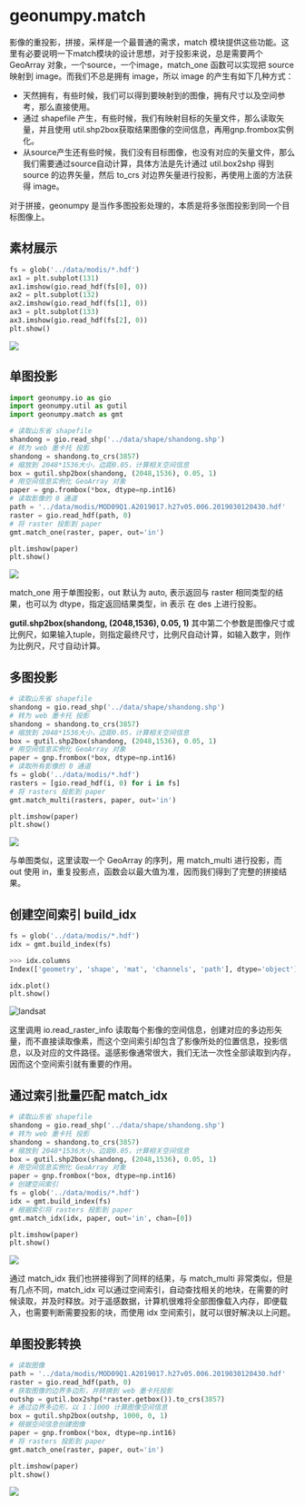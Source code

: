 # geonumpy.match

影像的重投影，拼接，采样是一个最普通的需求，match 模块提供这些功能。这里有必要说明一下match模块的设计思想，对于投影来说，总是需要两个 GeoArray 对象，一个source，一个image，match_one 函数可以实现把 source 映射到 image。而我们不总是拥有 image，所以 image 的产生有如下几种方式：

* 天然拥有，有些时候，我们可以得到要映射到的图像，拥有尺寸以及空间参考，那么直接使用。
* 通过 shapefile 产生，有些时候，我们有映射目标的矢量文件，那么读取矢量，并且使用 util.shp2box获取结果图像的空间信息，再用gnp.frombox实例化。
* 从source产生还有些时候，我们没有目标图像，也没有对应的矢量文件，那么我们需要通过source自动计算，具体方法是先计通过 util.box2shp 得到 source 的边界矢量，然后 to_crs 对边界矢量进行投影，再使用上面的方法获得 image。

对于拼接，geonumpy 是当作多图投影处理的，本质是将多张图投影到同一个目标图像上。



## 素材展示

```python
fs = glob('../data/modis/*.hdf')
ax1 = plt.subplot(131)
ax1.imshow(gio.read_hdf(fs[0], 0))
ax2 = plt.subplot(132)
ax2.imshow(gio.read_hdf(fs[1], 0))
ax3 = plt.subplot(133)
ax3.imshow(gio.read_hdf(fs[2], 0))
plt.show()
```

![](imgs/06.png)



## 单图投影

```python
import geonumpy.io as gio
import geonumpy.util as gutil
import geonumpy.match as gmt

# 读取山东省 shapefile
shandong = gio.read_shp('../data/shape/shandong.shp')
# 转为 web 墨卡托 投影
shandong = shandong.to_crs(3857)
# 缩放到 2048*1536大小，边距0.05，计算相关空间信息
box = gutil.shp2box(shandong, (2048,1536), 0.05, 1)
# 用空间信息实例化 GeoArray 对象
paper = gnp.frombox(*box, dtype=np.int16)
# 读取影像的 0 通道
path = '../data/modis/MOD09Q1.A2019017.h27v05.006.2019030120430.hdf'
raster = gio.read_hdf(path, 0)
# 将 raster 投影到 paper
gmt.match_one(raster, paper, out='in')

plt.imshow(paper)
plt.show()
```
![](imgs/03.png)

match_one 用于单图投影，out 默认为 auto, 表示返回与 raster 相同类型的结果，也可以为 dtype，指定返回结果类型，in 表示 在 des 上进行投影。 

**gutil.shp2box(shandong, (2048,1536), 0.05, 1)** 其中第二个参数是图像尺寸或比例尺，如果输入tuple，则指定最终尺寸，比例尺自动计算，如输入数字，则作为比例尺，尺寸自动计算。

## 多图投影

```python
# 读取山东省 shapefile
shandong = gio.read_shp('../data/shape/shandong.shp')
# 转为 web 墨卡托 投影
shandong = shandong.to_crs(3857)
# 缩放到 2048*1536大小，边距0.05，计算相关空间信息
box = gutil.shp2box(shandong, (2048,1536), 0.05, 1)
# 用空间信息实例化 GeoArray 对象
paper = gnp.frombox(*box, dtype=np.int16)
# 读取所有影像的 0 通道
fs = glob('../data/modis/*.hdf')
rasters = [gio.read_hdf(i, 0) for i in fs]
# 将 rasters 投影到 paper
gmt.match_multi(rasters, paper, out='in')

plt.imshow(paper)
plt.show()
```

![](./imgs/04.png)

与单图类似，这里读取一个 GeoArray 的序列，用 match_multi 进行投影，而 out 使用 in，重复投影点，函数会以最大值为准，因而我们得到了完整的拼接结果。



## 创建空间索引 build_idx

```python
fs = glob('../data/modis/*.hdf')
idx = gmt.build_index(fs)

>>> idx.columns
Index(['geometry', 'shape', 'mat', 'channels', 'path'], dtype='object')

idx.plot()
plt.show()
```

![landsat](./imgs/05.png)

这里调用 io.read_raster_info 读取每个影像的空间信息，创建对应的多边形矢量，而不直接读取像素，而这个空间索引却包含了影像所处的位置信息，投影信息，以及对应的文件路径。遥感影像通常很大，我们无法一次性全部读取到内存，因而这个空间索引就有重要的作用。



## 通过索引批量匹配 match_idx

```python
# 读取山东省 shapefile
shandong = gio.read_shp('../data/shape/shandong.shp')
# 转为 web 墨卡托 投影
shandong = shandong.to_crs(3857)
# 缩放到 2048*1536大小，边距0.05，计算相关空间信息
box = gutil.shp2box(shandong, (2048,1536), 0.05, 1)
# 用空间信息实例化 GeoArray 对象
paper = gnp.frombox(*box, dtype=np.int16)
# 创建空间索引
fs = glob('../data/modis/*.hdf')
idx = gmt.build_index(fs)
# 根据索引将 rasters 投影到 paper
gmt.match_idx(idx, paper, out='in', chan=[0])

plt.imshow(paper)
plt.show()
```

![](./imgs/04.png)

通过 match_idx 我们也拼接得到了同样的结果，与 match_multi 非常类似，但是有几点不同，match_idx 可以通过空间索引，自动查找相关的地块，在需要的时候读取，并及时释放。对于遥感数据，计算机很难将全部图像载入内存，即便载入，也需要判断需要投影的块，而使用 idx 空间索引，就可以很好解决以上问题。



## 单图投影转换

```python
# 读取图像
path = '../data/modis/MOD09Q1.A2019017.h27v05.006.2019030120430.hdf'
raster = gio.read_hdf(path, 0)
# 获取图像的边界多边形，并转换到 web 墨卡托投影
outshp = gutil.box2shp(*raster.getbox()).to_crs(3857)
# 通过边界多边形，以 1：1000 计算图像空间信息
box = gutil.shp2box(outshp, 1000, 0, 1)
# 根据空间信息创建图像
paper = gnp.frombox(*box, dtype=np.int16)
# 将 rasters 投影到 paper
gmt.match_one(raster, paper, out='in')

plt.imshow(paper)
plt.show()
```

![](./imgs/07.png)